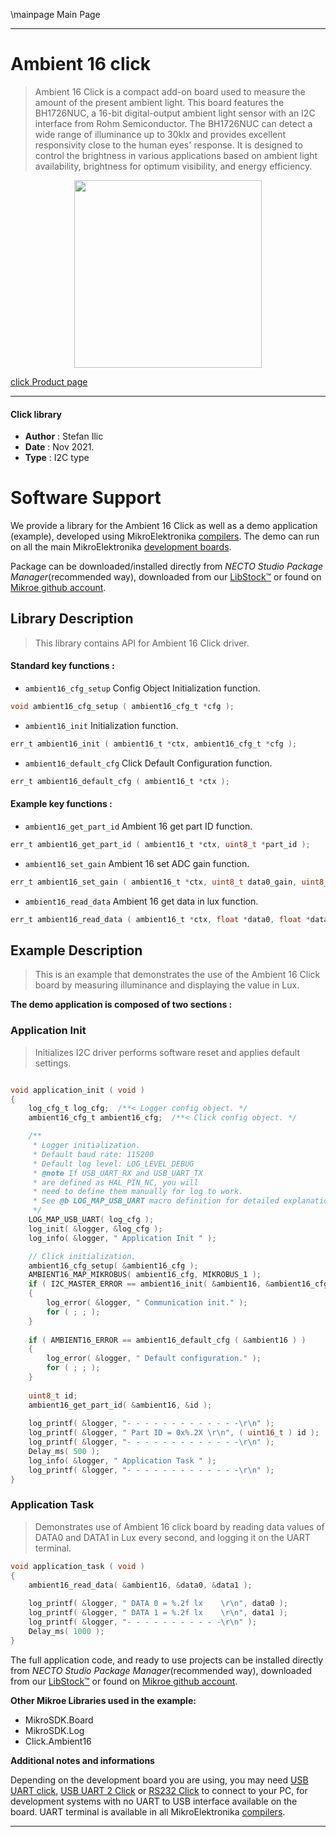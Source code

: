 \mainpage Main Page

---
# Ambient 16 click

> Ambient 16 Click is a compact add-on board used to measure the amount of the present ambient light. This board features the BH1726NUC, a 16-bit digital-output ambient light sensor with an I2C interface from Rohm Semiconductor. The BH1726NUC can detect a wide range of illuminance up to 30klx and provides excellent responsivity close to the human eyes' response. It is designed to control the brightness in various applications based on ambient light availability, brightness for optimum visibility, and energy efficiency.

<p align="center">
  <img src="https://download.mikroe.com/images/click_for_ide/ambient16_click.png" height=300px>
</p>

[click Product page](https://www.mikroe.com/ambient-16-click)

---


#### Click library

- **Author**        : Stefan Ilic
- **Date**          : Nov 2021.
- **Type**          : I2C type


# Software Support

We provide a library for the Ambient 16 Click
as well as a demo application (example), developed using MikroElektronika
[compilers](https://www.mikroe.com/necto-studio).
The demo can run on all the main MikroElektronika [development boards](https://www.mikroe.com/development-boards).

Package can be downloaded/installed directly from *NECTO Studio Package Manager*(recommended way), downloaded from our [LibStock&trade;](https://libstock.mikroe.com) or found on [Mikroe github account](https://github.com/MikroElektronika/mikrosdk_click_v2/tree/master/clicks).

## Library Description

> This library contains API for Ambient 16 Click driver.

#### Standard key functions :

- `ambient16_cfg_setup` Config Object Initialization function.
```c
void ambient16_cfg_setup ( ambient16_cfg_t *cfg );
```

- `ambient16_init` Initialization function.
```c
err_t ambient16_init ( ambient16_t *ctx, ambient16_cfg_t *cfg );
```

- `ambient16_default_cfg` Click Default Configuration function.
```c
err_t ambient16_default_cfg ( ambient16_t *ctx );
```

#### Example key functions :

- `ambient16_get_part_id` Ambient 16 get part ID function.
```c
err_t ambient16_get_part_id ( ambient16_t *ctx, uint8_t *part_id );
```

- `ambient16_set_gain` Ambient 16 set ADC gain function.
```c
err_t ambient16_set_gain ( ambient16_t *ctx, uint8_t data0_gain, uint8_t data1_gain );
```

- `ambient16_read_data` Ambient 16 get data in lux function.
```c
err_t ambient16_read_data ( ambient16_t *ctx, float *data0, float *data1 );
```

## Example Description

> This is an example that demonstrates the use of the Ambient 16 Click board 
> by measuring illuminance and displaying the value in Lux.

**The demo application is composed of two sections :**

### Application Init

> Initializes I2C driver performs software reset and applies default settings.

```c

void application_init ( void ) 
{
    log_cfg_t log_cfg;  /**< Logger config object. */
    ambient16_cfg_t ambient16_cfg;  /**< Click config object. */

    /** 
     * Logger initialization.
     * Default baud rate: 115200
     * Default log level: LOG_LEVEL_DEBUG
     * @note If USB_UART_RX and USB_UART_TX 
     * are defined as HAL_PIN_NC, you will 
     * need to define them manually for log to work. 
     * See @b LOG_MAP_USB_UART macro definition for detailed explanation.
     */
    LOG_MAP_USB_UART( log_cfg );
    log_init( &logger, &log_cfg );
    log_info( &logger, " Application Init " );

    // Click initialization.
    ambient16_cfg_setup( &ambient16_cfg );
    AMBIENT16_MAP_MIKROBUS( ambient16_cfg, MIKROBUS_1 );
    if ( I2C_MASTER_ERROR == ambient16_init( &ambient16, &ambient16_cfg ) ) 
    {
        log_error( &logger, " Communication init." );
        for ( ; ; );
    }
    
    if ( AMBIENT16_ERROR == ambient16_default_cfg ( &ambient16 ) )
    {
        log_error( &logger, " Default configuration." );
        for ( ; ; );
    }
    
    uint8_t id;
    ambient16_get_part_id( &ambient16, &id );
    
    log_printf( &logger, "- - - - - - - - - - - - -\r\n" );
    log_printf( &logger, " Part ID = 0x%.2X \r\n", ( uint16_t ) id );
    log_printf( &logger, "- - - - - - - - - - - - -\r\n" );
    Delay_ms( 500 );
    log_info( &logger, " Application Task " );
    log_printf( &logger, "- - - - - - - - - - - - -\r\n" );
}

```

### Application Task

> Demonstrates use of Ambient 16 click board by reading data values of DATA0 and DATA1 in Lux
> every second, and logging it on the UART terminal.

```c
void application_task ( void ) 
{
    ambient16_read_data( &ambient16, &data0, &data1 );
    
    log_printf( &logger, " DATA 0 = %.2f lx    \r\n", data0 );
    log_printf( &logger, " DATA 1 = %.2f lx    \r\n", data1 );
    log_printf( &logger, "- - - - - - - - - - -\r\n" );
    Delay_ms( 1000 );
}
```


The full application code, and ready to use projects can be installed directly from *NECTO Studio Package Manager*(recommended way), downloaded from our [LibStock&trade;](https://libstock.mikroe.com) or found on [Mikroe github account](https://github.com/MikroElektronika/mikrosdk_click_v2/tree/master/clicks).

**Other Mikroe Libraries used in the example:**

- MikroSDK.Board
- MikroSDK.Log
- Click.Ambient16

**Additional notes and informations**

Depending on the development board you are using, you may need
[USB UART click](https://www.mikroe.com/usb-uart-click),
[USB UART 2 Click](https://www.mikroe.com/usb-uart-2-click) or
[RS232 Click](https://www.mikroe.com/rs232-click) to connect to your PC, for
development systems with no UART to USB interface available on the board. UART
terminal is available in all MikroElektronika
[compilers](https://shop.mikroe.com/compilers).

---
